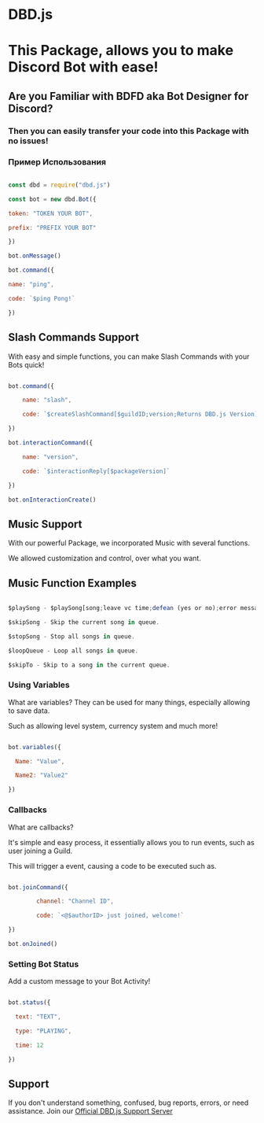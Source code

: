 # DBD.js

# This Package, allows you to make Discord Bot with ease!

## Are you Familiar with BDFD aka Bot Designer for Discord?

### Then you can easily transfer your code into this Package with no issues!



### Пример Использования

```js

const dbd = require("dbd.js")

const bot = new dbd.Bot({

token: "TOKEN YOUR BOT", 

prefix: "PREFIX YOUR BOT" 

})

bot.onMessage()

bot.command({

name: "ping", 

code: `$ping Pong!` 

})

```

## Slash Commands Support

With easy and simple functions, you can make Slash Commands with your Bots quick!

```js

bot.command({

    name: "slash",

    code: `$createSlashCommand[$guildID;version;Returns DBD.js Version]`

})

bot.interactionCommand({

    name: "version", 

    code: `$interactionReply[$packageVersion]`

})

bot.onInteractionCreate()

```



## Music Support

With our powerful Package, we incorporated Music with several functions.

We allowed customization and control, over what you want.

## Music Function Examples

```js

$playSong - $playSong[song;leave vc time;defean (yes or no);error message]

$skipSong - Skip the current song in queue.

$stopSong - Stop all songs in queue.

$loopQueue - Loop all songs in queue.

$skipTo - Skip to a song in the current queue.

```



### Using Variables

What are variables? They can be used for many things, especially allowing to save data.

Such as allowing level system, currency system and much more!

```js

bot.variables({

  Name: "Value",

  Name2: "Value2"

})

```

### Callbacks

What are callbacks?

It's simple and easy process, it essentially allows you to run events, such as user joining a Guild.

This will trigger a event, causing a code to be executed such as.

```js

bot.joinCommand({

        channel: "Channel ID", 

        code: `<@$authorID> just joined, welcome!`

})

bot.onJoined()

```

### Setting Bot Status

Add a custom message to your Bot Activity!

```js

bot.status({

  text: "TEXT",

  type: "PLAYING",

  time: 12

})

```

## Support

If you don't understand something, confused, bug reports, errors, or need assistance. Join our [Official DBD.js Support Server](https://discord.gg/HMUfMXDQsV)

